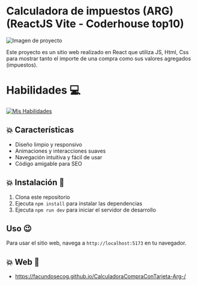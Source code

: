 # Calculadora de impuestos (ARG) (ReactJS Vite - Coderhouse top10)

![Imagen de proyecto](https://firebasestorage.googleapis.com/v0/b/portafolio-web-49f55.appspot.com/o/miniaturasProyectos%2FproyectoJavascript.png?alt=media&token=17b3c0d2-cb1a-4827-80ed-e7f7920bf1d1)

Este proyecto es un sitio web realizado en React que utiliza JS, Html, Css para mostrar tanto el importe de una compra como sus valores agregados (impuestos).

# Habilidades :computer:

[![Mis Habilidades](https://skillicons.dev/icons?i=react,html,css,js,vite)](https://skillicons.dev)

## :collision: Características 

- Diseño limpio y responsivo
- Animaciones y interacciones suaves
- Navegación intuitiva y fácil de usar
- Código amigable para SEO

## :collision: Instalación :rocket:

1. Clona este repositorio
2. Ejecuta `npm install` para instalar las dependencias
3. Ejecuta `npm run dev` para iniciar el servidor de desarrollo

## Uso :wink:

Para usar el sitio web, navega a `http://localhost:5173` en tu navegador.

## :collision: Web :rocket:
- https://facundosecog.github.io/CalculadoraCompraConTarjeta-Arg-/
